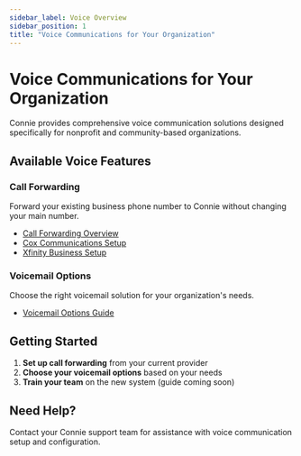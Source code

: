 ```yaml
---
sidebar_label: Voice Overview
sidebar_position: 1
title: "Voice Communications for Your Organization"
---
```


# Voice Communications for Your Organization

Connie provides comprehensive voice communication solutions designed specifically for nonprofit and community-based organizations.

## Available Voice Features

### Call Forwarding
Forward your existing business phone number to Connie without changing your main number.
- [Call Forwarding Overview](./call-forwarding/)
- [Cox Communications Setup](./call-forwarding/cox-communications)
- [Xfinity Business Setup](./call-forwarding/xfinity-business)

### Voicemail Options
Choose the right voicemail solution for your organization's needs.
- [Voicemail Options Guide](./voicemail/voicemail-options-guide)

## Getting Started

1. **Set up call forwarding** from your current provider
2. **Choose your voicemail options** based on your needs
3. **Train your team** on the new system (guide coming soon)

## Need Help?

Contact your Connie support team for assistance with voice communication setup and configuration.